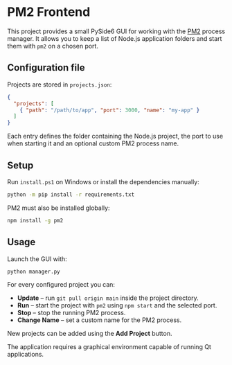 # PM2 Frontend

This project provides a small PySide6 GUI for working with the [PM2](https://pm2.keymetrics.io/) process manager.  It allows you to keep a list of Node.js application folders and start them with `pm2` on a chosen port.

## Configuration file

Projects are stored in `projects.json`:

```json
{
  "projects": [
    { "path": "/path/to/app", "port": 3000, "name": "my-app" }
  ]
}
```

Each entry defines the folder containing the Node.js project, the port to use
when starting it and an optional custom PM2 process name.

## Setup

Run `install.ps1` on Windows or install the dependencies manually:

```bash
python -m pip install -r requirements.txt
```

PM2 must also be installed globally:

```bash
npm install -g pm2
```

## Usage

Launch the GUI with:

```bash
python manager.py
```

For every configured project you can:

- **Update** – run `git pull origin main` inside the project directory.
- **Run** – start the project with `pm2` using `npm start` and the selected port.
- **Stop** – stop the running PM2 process.
- **Change Name** – set a custom name for the PM2 process.

New projects can be added using the **Add Project** button.

The application requires a graphical environment capable of running Qt applications.
